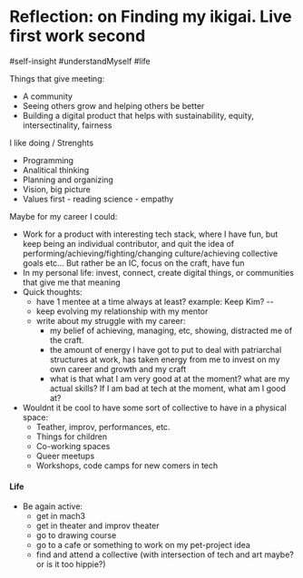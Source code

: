 # Reflection: on Finding my ikigai. Live first work second
#self-insight #understandMyself #life


Things that give meeting:
- A community
- Seeing others grow and helping others be better
- Building a digital product that helps with sustainability, equity, intersectinality, fairness

I like doing / Strenghts
- Programming
- Analitical thinking
- Planning and organizing
- Vision, big picture
- Values first - reading science - empathy


Maybe for my career I could:
- Work for a product with interesting tech stack, where I have fun, but keep being an individual contributor, and quit the idea of performing/achieving/fighting/changing culture/achieving collective goals etc... But rather be an IC, focus on the craft, have fun
- In my personal life: invest, connect, create digital things, or communities that give me that meaning
- Quick thoughts: 
	- have 1 mentee at a time always at least? example: Keep Kim?  -- 
	- keep evolving my relationship with my mentor
	- write about my struggle with my career:
		- my belief of achieving, managing, etc, showing, distracted me of the craft.
		- the amount of energy I have got to put to deal with patriarchal structures at work, has taken energy from me to invest on my own career and growth and my craft
		- what is that what I am very good at at the moment? what are my actual skills? If I am bad at tech at the moment, what am I good at?
- Wouldnt it be cool to have some sort of collective to have in a physical space:
	- Teather, improv, performances, etc.
	- Things for children
	- Co-working spaces
	- Queer meetups
	- Workshops, code camps for new comers in tech

#### Life
- Be again active:
	- get in mach3
	- get in theater and improv theater
	- go to drawing course
	- go to a cafe or something to work on my pet-project idea
	- find and attend a collective (with intersection of tech and art maybe? or is it too hippie?)